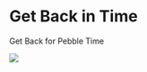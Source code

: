 # Get Back in Time
Get Back for Pebble Time

<a href="http://pblweb.com/appstore/553329021b2b662f5b000069" title="Get Back on the Pebble appstore">
  <img src="http://pblweb.com/badge/553329021b2b662f5b000069/black/large/" />
</a>
